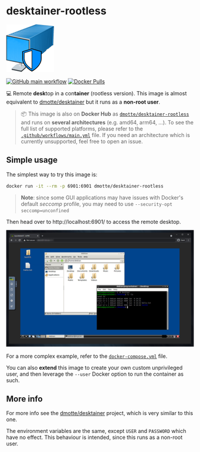 # desktainer-rootless

![icon](icon-128.png)

[![GitHub main workflow](https://img.shields.io/github/actions/workflow/status/dmotte/desktainer-rootless/main.yml?branch=main&logo=github&label=main&style=flat-square)](https://github.com/dmotte/desktainer-rootless/actions)
[![Docker Pulls](https://img.shields.io/docker/pulls/dmotte/desktainer-rootless?logo=docker&style=flat-square)](https://hub.docker.com/r/dmotte/desktainer-rootless)

:computer: Remote **desk**top in a con**tainer** (rootless version). This image is almost equivalent to [dmotte/desktainer](https://github.com/dmotte/desktainer) but it runs as a **non-root user**.

> :package: This image is also on **Docker Hub** as [`dmotte/desktainer-rootless`](https://hub.docker.com/r/dmotte/desktainer-rootless) and runs on **several architectures** (e.g. amd64, arm64, ...). To see the full list of supported platforms, please refer to the [`.github/workflows/main.yml`](.github/workflows/main.yml) file. If you need an architecture which is currently unsupported, feel free to open an issue.

## Simple usage

The simplest way to try this image is:

```bash
docker run -it --rm -p 6901:6901 dmotte/desktainer-rootless
```

> **Note**: since some GUI applications may have issues with Docker's default _seccomp_ profile, you may need to use `--security-opt seccomp=unconfined`

Then head over to http://localhost:6901/ to access the remote desktop.

![Screenshot](screen-01.png)

For a more complex example, refer to the [`docker-compose.yml`](docker-compose.yml) file.

You can also **extend** this image to create your own custom unprivileged user, and then leverage the `--user` Docker option to run the container as such.

## More info

For more info see the [dmotte/desktainer](https://github.com/dmotte/desktainer) project, which is very similar to this one.

The environment variables are the same, except `USER` and `PASSWORD` which have no effect. This behaviour is intended, since this runs as a non-root user.
